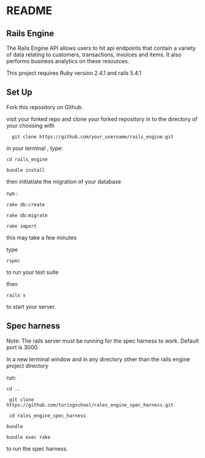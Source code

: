 # README

## Rails Engine

The Rails Engine API allows users to hit api endpoints that contain a variety of data relating to customers, transactions, invoices and items. It also  performs business analytics on these resources.

This project requires  Ruby version 2.4.1 and rails 5.4.1 

## Set Up

Fork this repository on Github.

visit your forked repo and clone your forked repository in to the directory of your choosing with

``   git clone https://github.com/your_username/rails_engine.git        ``

in your terminal , type:

 `` cd rails_engine ``

 `` bundle install ``

then initiatiate the migration of your database

run :

``rake db:create ``

`` rake db:migrate ``

`` rake import  ``
  
 this may take a few minutes
 
type 

`` rspec ``

to run your test suite 

then 

`` rails s ``

to start your server.

## Spec harness 

Note: The rails server must be running for the spec harness to work. Default port is 3000.

 In a new terminal window and in any directory other than the rails engine project directory

 run:
 
 `` cd .. ``
 
 `` git clone https://github.com/turingschool/rales_engine_spec_harness.git``
 
 ``  cd rales_engine_spec_harness ``
 
 `` bundle  ``
 
 `` bundle exec rake ``


to run the spec harness.

